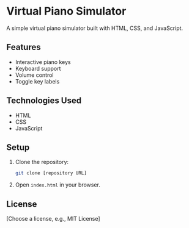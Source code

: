 # Virtual Piano Simulator

A simple virtual piano simulator built with HTML, CSS, and JavaScript.

## Features

- Interactive piano keys
- Keyboard support
- Volume control
- Toggle key labels

## Technologies Used

- HTML
- CSS
- JavaScript

## Setup

1. Clone the repository:

    ```bash
    git clone [repository URL]
    ```

2. Open `index.html` in your browser.


## License

[Choose a license, e.g., MIT License]